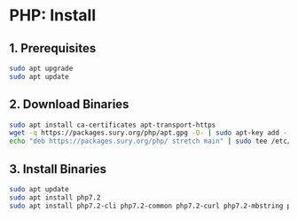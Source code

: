 # PHP: Install
## 1. Prerequisites
```bash
sudo apt upgrade
sudo apt update
```
## 2. Download Binaries
```bash
sudo apt install ca-certificates apt-transport-https 
wget -q https://packages.sury.org/php/apt.gpg -O- | sudo apt-key add -
echo "deb https://packages.sury.org/php/ stretch main" | sudo tee /etc/apt/sources.list.d/php.list
```
## 3. Install Binaries
```bash
sudo apt update
sudo apt install php7.2
sudo apt install php7.2-cli php7.2-common php7.2-curl php7.2-mbstring php7.2-mysql php7.2-xml
```
